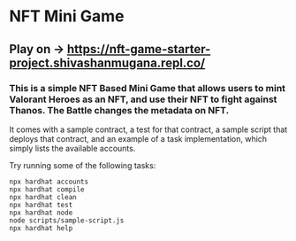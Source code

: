 # NFT Mini Game 

## Play on -> https://nft-game-starter-project.shivashanmugana.repl.co/


### This is a simple NFT Based Mini Game that allows users to mint Valorant Heroes as an NFT, and use their NFT to fight against Thanos. The Battle changes the metadata on NFT.

It comes with a sample contract, a test for that contract, a sample script that deploys that contract, and an example of a task implementation, which simply lists the available accounts.

Try running some of the following tasks:

```shell
npx hardhat accounts
npx hardhat compile
npx hardhat clean
npx hardhat test
npx hardhat node
node scripts/sample-script.js
npx hardhat help
```
